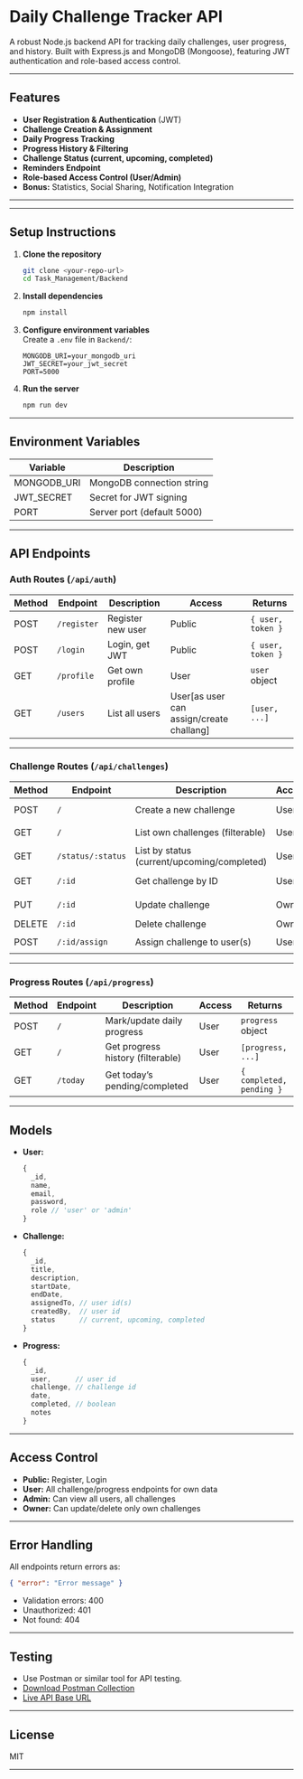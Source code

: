 #  Daily Challenge Tracker API

A robust Node.js backend API for tracking daily challenges, user progress, and history. Built with Express.js and MongoDB (Mongoose), featuring JWT authentication and role-based access control.

---


## Features

- **User Registration & Authentication** (JWT)
- **Challenge Creation & Assignment**
- **Daily Progress Tracking**
- **Progress History & Filtering**
- **Challenge Status (current, upcoming, completed)**
- **Reminders Endpoint**
- **Role-based Access Control (User/Admin)**
- **Bonus:** Statistics, Social Sharing, Notification Integration

---


---

## Setup Instructions

1. **Clone the repository**
   ```bash
   git clone <your-repo-url>
   cd Task_Management/Backend
   ```

2. **Install dependencies**
   ```bash
   npm install
   ```

3. **Configure environment variables**  
   Create a `.env` file in `Backend/`:
   ```
   MONGODB_URI=your_mongodb_uri
   JWT_SECRET=your_jwt_secret
   PORT=5000
   ```

4. **Run the server**
   ```bash
   npm run dev
   ```

---

## Environment Variables

| Variable      | Description                |
|---------------|---------------------------|
| MONGODB_URI   | MongoDB connection string |
| JWT_SECRET    | Secret for JWT signing    |
| PORT          | Server port (default 5000)|

---

## API Endpoints

### Auth Routes (`/api/auth`)

| Method | Endpoint         | Description                | Access   | Returns                        |
|--------|------------------|----------------------------|----------|---------------------------------|
| POST   | `/register`      | Register new user          | Public   | `{ user, token }`               |
| POST   | `/login`         | Login, get JWT             | Public   | `{ user, token }`               |
| GET    | `/profile`       | Get own profile            | User     | `user` object                   |
| GET    | `/users`         | List all users             | User[as user can assign/create challang]   | `[user, ...]`                   |

---

### Challenge Routes (`/api/challenges`)

| Method | Endpoint                | Description                        | Access   | Returns                        |
|--------|-------------------------|------------------------------------|----------|---------------------------------|
| POST   | `/`                     | Create a new challenge             | User     | `challenge` object             |
| GET    | `/`                     | List own challenges (filterable)   | User     | `[challenge, ...]`             |
| GET    | `/status/:status`       | List by status (current/upcoming/completed) | User | `[challenge, ...]`    |
| GET    | `/:id`                  | Get challenge by ID                | User     | `challenge` object             |
| PUT    | `/:id`                  | Update challenge                   | Owner    | `challenge` object             |
| DELETE | `/:id`                  | Delete challenge                   | Owner    | `{ message }`                  |
| POST   | `/:id/assign`               | Assign challenge to user(s)        | User     | `{ message, challenge }`       |

---

### Progress Routes (`/api/progress`)

| Method | Endpoint         | Description                        | Access   | Returns                        |
|--------|------------------|------------------------------------|----------|---------------------------------|
| POST   | `/`              | Mark/update daily progress         | User     | `progress` object              |
| GET    | `/`              | Get progress history (filterable)  | User     | `[progress, ...]`              |
| GET    | `/today`         | Get today’s pending/completed      | User     | `{ completed, pending }`       |

---


## Models

- **User:**  
  ```js
  {
    _id,
    name,
    email,
    password,
    role // 'user' or 'admin'
  }
  ```
- **Challenge:**  
  ```js
  {
    _id,
    title,
    description,
    startDate,
    endDate,
    assignedTo, // user id(s)
    createdBy,  // user id
    status      // current, upcoming, completed
  }
  ```
- **Progress:**  
  ```js
  {
    _id,
    user,      // user id
    challenge, // challenge id
    date,
    completed, // boolean
    notes
  }
  ```

---

## Access Control

- **Public:** Register, Login
- **User:** All challenge/progress endpoints for own data
- **Admin:** Can view all users, all challenges
- **Owner:** Can update/delete only own challenges

---

## Error Handling

All endpoints return errors as:
```json
{ "error": "Error message" }
```
- Validation errors: 400
- Unauthorized: 401
- Not found: 404

---
## Testing

- Use Postman or similar tool for API testing.
- [Download Postman Collection]([https://www.postman.com/collections/your-collection-link](https://tanmoy-852295.postman.co/workspace/Tanmoy's-Workspace~5a9ba9dd-d00c-4661-8b49-b0e1fc3600db/collection/44367592-7c3c3413-9b48-4025-9053-bffb80e014ec?action=share&creator=44367592))
- [Live API Base URL]([https://your-live-api-link.com](https://challange-tracker-wimo.onrender.com)) 

---

## License

MIT

---
